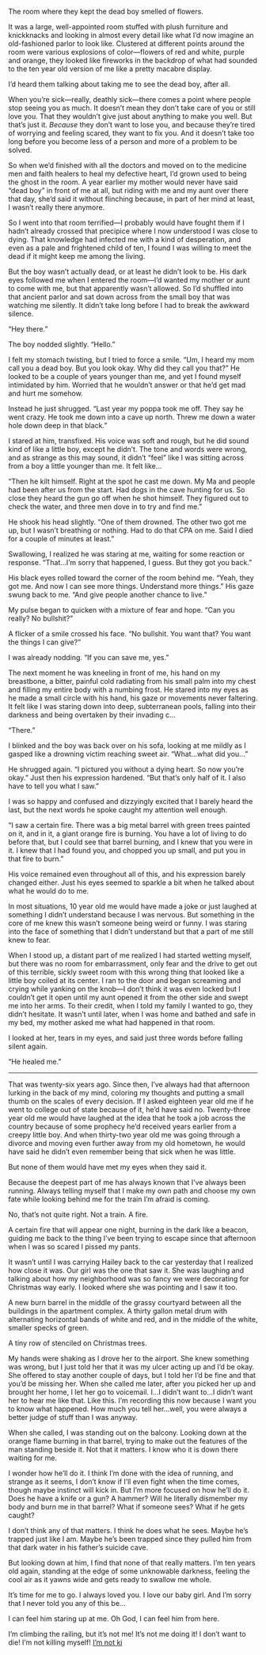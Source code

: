 
The room where they kept the dead boy smelled of flowers.

It was a large, well-appointed room stuffed with plush furniture and knickknacks and looking in almost every detail like what I’d now imagine an old-fashioned parlor to look like.  Clustered at different points around the room were various explosions of color—flowers of red and white, purple and orange, they looked like fireworks in the backdrop of what had sounded to the ten year old version of me like a pretty macabre display.  

I’d heard them talking about taking me to see the dead boy, after all.

When you’re sick—really, deathly sick—there comes a point where people stop seeing you as much.  It doesn’t mean they don’t take care of you or still love you.  That they wouldn’t give just about anything to make you well.  But that’s just it.  *Because* they don’t want to lose you, and because they’re tired of worrying and feeling scared, they want to fix you.  And it doesn’t take too long before you become less of a person and more of a problem to be solved.

So when we’d finished with all the doctors and moved on to the medicine men and faith healers to heal my defective heart, I’d grown used to being the ghost in the room.  A year earlier my mother would never have said “dead boy” in front of me at all, but riding with me and my aunt over there that day, she’d said it without flinching because, in part of her mind at least, I wasn’t really there anymore.

So I went into that room terrified—I probably would have fought them if I hadn’t already crossed that precipice where I now understood I was close to dying.  That knowledge had infected me with a kind of desperation, and even as a pale and frightened child of ten, I found I was willing to meet the dead if it might keep me among the living.

But the boy wasn’t actually dead, or at least he didn’t look to be.  His dark eyes followed me when I entered the room—I’d wanted my mother or aunt to come with me, but that apparently wasn’t allowed.  So I’d shuffled into that ancient parlor and sat down across from the small boy that was watching me silently.  It didn’t take long before I had to break the awkward silence.

“Hey there.”

The boy nodded slightly.  “Hello.”

I felt my stomach twisting, but I tried to force a smile.  “Um, I heard my mom call you a dead boy.  But you look okay.  Why did they call you that?”  He looked to be a couple of years younger than me, and yet I found myself intimidated by him.  Worried that he wouldn’t answer or that he’d get mad and hurt me somehow.

Instead he just shrugged.  “Last year my poppa took me off.  They say he went crazy.  He took me down into a cave up north.  Threw me down a water hole down deep in that black.”

I stared at him, transfixed.  His voice was soft and rough, but he did sound kind of like a little boy, except he didn’t.  The tone and words were wrong, and as strange as this may sound, it didn’t “feel” like I was sitting across from a boy a little younger than me.  It felt like…

“Then he kilt himself.  Right at the spot he cast me down.  My Ma and people had been after us from the start.  Had dogs in the cave hunting for us.  So close they heard the gun go off when he shot himself.  They figured out to check the water, and three men dove in to try and find me.”

He shook his head slightly.  “One of them drowned.  The other two got me up, but I wasn’t breathing or nothing.  Had to do that CPA on me.  Said I died for a couple of minutes at least.”

Swallowing, I realized he was staring at me, waiting for some reaction or response.  “That…I’m sorry that happened, I guess.  But they got you back.”

His black eyes rolled toward the corner of the room behind me.  “Yeah, they got me.  And now I can see more things.  Understand more things.”  His gaze swung back to me.  “And give people another chance to live.”

My pulse began to quicken with a mixture of fear and hope.  “Can you really?  No bullshit?”

A flicker of a smile crossed his face.  “No bullshit.  You want that?  You want the things I can give?”

I was already nodding.  “If you can save me, yes.”

The next moment he was kneeling in front of me, his hand on my breastbone, a bitter, painful cold radiating from his small palm into my chest and filling my entire body with a numbing frost.  He stared into my eyes as he made a small circle with his hand, his gaze or movements never faltering.  It felt like I was staring down into deep, subterranean pools, falling into their darkness and being overtaken by their invading c…

“There.”

I blinked and the boy was back over on his sofa, looking at me mildly as I gasped like a drowning victim reaching sweet air.  “What…what did you…”

He shrugged again.  “I pictured you without a dying heart.  So now you’re okay.”  Just then his expression hardened.  “But that’s only half of it.  I also have to tell you what I saw.”

I was so happy and confused and dizzyingly excited that I barely heard the last, but the next words he spoke caught my attention well enough.

“I saw a certain fire.  There was a big metal barrel with green trees painted on it, and in it, a giant orange fire is burning.  You have a lot of living to do before that, but I could see that barrel burning, and I knew that you were in it.  I knew that I had found you, and chopped you up small, and put you in that fire to burn.”

His voice remained even throughout all of this, and his expression barely changed either.  Just his eyes seemed to sparkle a bit when he talked about what he would do to me.

In most situations, 10 year old me would have made a joke or just laughed at something I didn’t understand because I was nervous.  But something in the core of me knew this wasn’t someone being weird or funny.  I was staring into the face of something that I didn’t understand but that a part of me still knew to fear.

When I stood up, a distant part of me realized I had started wetting myself, but there was no room for embarrassment, only fear and the drive to get out of this terrible, sickly sweet room with this wrong thing that looked like a little boy coiled at its center.  I ran to the door and began screaming and crying while yanking on the knob—I don’t think it was even locked but I couldn’t get it open until my aunt opened it from the other side and swept me into her arms.  To their credit, when I told my family I wanted to go, they didn’t hesitate.  It wasn’t until later, when I was home and bathed and safe in my bed, my mother asked me what had happened in that room.

I looked at her, tears in my eyes, and said just three words before falling silent again.

“He healed me.”

**** 

That was twenty-six years ago.  Since then, I’ve always had that afternoon lurking in the back of my mind, coloring my thoughts and putting a small thumb on the scales of every decision.  If I asked eighteen year old me if he went to college out of state because of it, he’d have said no.  Twenty-three year old me would have laughed at the idea that he took a job across the country because of some prophecy he’d received years earlier from a creepy little boy.  And when thirty-two year old me was going through a divorce and moving even further away from my old hometown, he would have said he didn’t even remember being that sick when he was little.

But none of them would have met my eyes when they said it.

Because the deepest part of me has always known that I’ve always been running.  Always telling myself that I make my own path and choose my own fate while looking behind me for the train I’m afraid is coming.  

No, that’s not quite right.  Not a train.  A fire.

A certain fire that will appear one night, burning in the dark like a beacon, guiding me back to the thing I’ve been trying to escape since that afternoon when I was so scared I pissed my pants.

It wasn’t until I was carrying Hailey back to the car yesterday that I realized how close it was.  Our girl was the one that saw it.  She was laughing and talking about how my neighborhood was so fancy we were decorating for Christmas way early.  I looked where she was pointing and I saw it too.

A new burn barrel in the middle of the grassy courtyard between all the buildings in the apartment complex.  A thirty gallon metal drum with alternating horizontal bands of white and red, and in the middle of the white, smaller specks of green.

A tiny row of stenciled on Christmas trees.

My hands were shaking as I drove her to the airport.  She knew something was wrong, but I just told her that it was my ulcer acting up and I’d be okay.  She offered to stay another couple of days, but I told her I’d be fine and that you’d be missing her.  When she called me later, after you picked her up and brought her home, I let her go to voicemail.  I…I didn’t want to…I didn’t want her to hear me like that.  Like this.  I’m recording this now because I want you to know what happened.  How much you tell her…well, you were always a better judge of stuff than I was anyway.

When she called, I was standing out on the balcony.  Looking down at the orange flame burning in that barrel, trying to make out the features of the man standing beside it.  Not that it matters.  I know who it is down there waiting for me.

I wonder how he’ll do it.  I think I’m done with the idea of running, and strange as it seems, I don’t know if I’ll even fight when the time comes, though maybe instinct will kick in.  But I’m more focused on how he’ll do it.  Does he have a knife or a gun?  A hammer?  Will he literally dismember my body and burn me in that barrel?  What if someone sees?  What if he gets caught?

I don’t think any of that matters.  I think he does what he sees.  Maybe he’s trapped just like I am.  Maybe he’s been trapped since they pulled him from that dark water in his father’s suicide cave.

But looking down at him, I find that none of that really matters.  I’m ten years old again, standing at the edge of some unknowable darkness, feeling the cool air as it yawns wide and gets ready to swallow me whole.

It’s time for me to go.  I always loved you.  I love our baby girl.  And I’m sorry that I never told you any of this be…

I can feel him staring up at me.  Oh God, I can feel him from here.

I’m climbing the railing, but it’s not me!  It’s not me doing it!  I don’t want to die!  I’m not killing myself!  [I’m not ki](https://redd.it/9ndww5)
